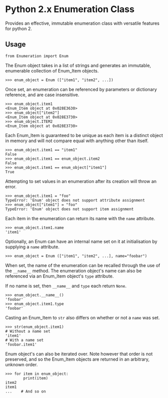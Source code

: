 # Python 2.x Enumeration Class
Provides an effective, immutable enumeration class with versatile features for python 2.

## Usage

    from Enumeration import Enum

The Enum object takes in a list of strings and generates an immutable, enumerable collection of Enum_Item objects.

    >>> enum_object = Enum (["item1", "item2", ...])

Once set, an enumeration can be referenced by parameters or dictionary reference, and are case insensitive.

    >>> enum_object.item1
    <Enum_Item object at 0x028E3630>
    >>> enum_object["item2"]
    <Enum_Item object at 0x028E3730>
    >>> enum_object.ITEM2
    <Enum_Item object at 0x028E3730>

Each Enum_Item is guaranteed to be unique as each item is a distinct object in memory and will not compare equal with anything other than itself.

    >>> enum_object.item1 == "item1"
    False
    >>> enum_object.item1 == enum_object.item2
    False
    >>> enum_object.item1 == enum_object["item1"]
    True

Attempting to set values in an enumeration after its creation will throw an error.

    >>> enum_object.item1 = "foo"
    TypeError: 'Enum' object does not support attribute assignment
    >>> enum_object["item1"] = "foo"
    TypeError: 'Enum' object does not support item assignment

Each item in the enumeration can return its name with the `name` attribute.

    >>> enum_object.item1.name
    'item1'

Optionally, an Enum can have an internal name set on it at initialisation by supplying a `name` attribute.

    >>> enum_object = Enum (["item1", "item2", ...], name="foobar")

When set, the name of the enumeration can be recalled through the use of the `__name__` method. The enumeration object's name can also be referenced via an Enum_Item object's `type` attribute.

If no name is set, then `__name__` and `type` each return `None`.

    >>> enum_object.__name__()
    'foobar'
    >>> enum_object.item1.type
    'foobar'

Casting an Enum_Item to `str` also differs on whether or not a `name` was set.

    >>> str(enum_object.item1)
    # Without a name set
    'item1'
    # With a name set
    'foobar.item1'

Enum object's can also be iterated over. Note however that order is not preserved, and so the Enum_Item objects are returned in an arbitrary, unknown order.

    >>> for item in enum_object:
            print(item)
    item2
    item1
    ...    # And so on
